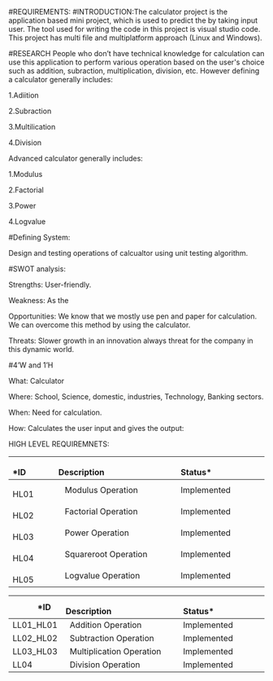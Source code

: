 #REQUIREMENTS:
#INTRODUCTION:The calculator project is the application based mini project, which is used to predict the by taking input 
user. The tool used for writing the code in this project is visual studio code. This project has multi file and multiplatform approach (Linux and Windows).

#RESEARCH
People who don’t have technical knowledge for calculation can use this application to perform various operation based on the user's 
choice such as addition, subraction, multiplication, division, etc. However defining a calculator generally includes:

1.Adiition

2.Subraction

3.Multilication 

4.Division 

Advanced calculator generally includes:

1.Modulus

2.Factorial

3.Power

4.Logvalue

#Defining System:

Design and testing operations of calcualtor using unit testing algorithm.

#SWOT analysis:

Strengths: User-friendly.

Weakness: As the 

Opportunities: We know that we mostly use pen and paper for calculation. We can overcome this method by using the calculator.

Threats: Slower growth in an innovation always threat for the company in this dynamic world.

#4’W and 1’H


What: Calculator

Where: School, Science, domestic, industries, Technology, Banking sectors.

When: Need for calculation.

How: Calculates the user input and gives the output:


HIGH LEVEL REQUIREMNETS:

|`      `*ID|`                 `Description|`            `Status*|
| :- | :- | :- |
|`    `HL01|` `  Modulus Operation   | Implemented |
|`    `HL02|` `  Factorial Operation  | Implemented |
|`    `HL03|` `  Power Operation | Implemented |
|`    `HL04|` `  Squareroot Operation| Implemented |
|`    `HL05|` `  Logvalue Operation| Implemented |


|`      `*ID|`                 `Description|`            `Status*|
| :- | :- | :- |
|LL01\_HL01|` `Addition Operation| Implemented |
|LL02\_HL02|` `Subtraction Operation |Implemented |
|LL03\_HL03|` `Multiplication Operation|Implemented |
|LL04|` `Division Operation| Implemented |

